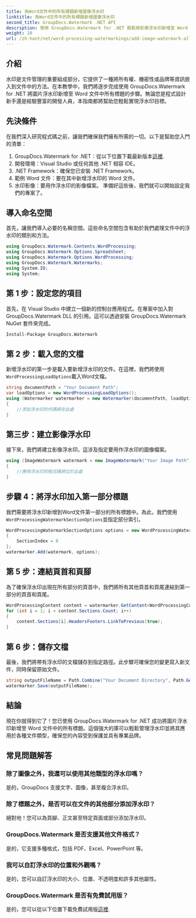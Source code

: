 ```yaml
---
title: 為Word文件中的所有標題新增圖像浮水印
linktitle: 為Word文件中的所有標題新增圖像浮水印
second_title: GroupDocs.Watermark .NET API
description: 使用 GroupDocs.Watermark for .NET 輕鬆將影像浮水印新增至 Word 文件中的所有標題。請按照我們的逐步指南以及詳細的程式碼範例進行操作。
weight: 10
url: /zh-hant/net/word-processing-watermarkings/add-image-watermark-all-headers-word-docs/
---
```

## 介紹
水印是文件管理的重要組成部分，它提供了一種將所有權、機密性或品牌等資訊嵌入到文件中的方法。在本教學中，我們將逐步完成使用 GroupDocs.Watermark for .NET 將圖片浮水印新增至 Word 文件中所有標題的步驟。無論您是程式設計新手還是經驗豐富的開發人員，本指南都將幫助您輕鬆實現浮水印目標。
## 先決條件
在我們深入研究程式碼之前，讓我們確保我們擁有所需的一切。以下是幫助您入門的清單：
1.  GroupDocs.Watermark for .NET：從以下位置下載最新版本[這裡](https://releases.groupdocs.com/Watermark/net/).
2. 開發環境：Visual Studio 或任何其他 .NET 相容 IDE。
3. .NET Framework：確保您已安裝 .NET Framework。
4. 範例 Word 文件：要在其中新增浮水印的 Word 文件。
5. 水印影像：要用作浮水印的影像檔案。
準備好這些後，我們就可以開始設定我們的專案了。
## 導入命名空間
首先，讓我們導入必要的名稱空間。這些命名空間包含有助於我們處理文件中的浮水印的類別和方法。
```csharp
using GroupDocs.Watermark.Contents.WordProcessing;
using GroupDocs.Watermark.Options.Spreadsheet;
using GroupDocs.Watermark.Options.WordProcessing;
using GroupDocs.Watermark.Watermarks;
using System.IO;
using System;
```
## 第 1 步：設定您的項目
首先，在 Visual Studio 中建立一個新的控制台應用程式。在專案中加入對 GroupDocs.Watermark DLL 的引用。這可以透過安裝 GroupDocs.Watermark NuGet 套件來完成。
```bash
Install-Package GroupDocs.Watermark
```
## 第 2 步：載入您的文檔
新增浮水印的第一步是載入要新增浮水印的文件。在這裡，我們將使用`WordProcessingLoadOptions`載入Word文檔。
```csharp
string documentPath = "Your Document Path";
var loadOptions = new WordProcessingLoadOptions();
using (Watermarker watermarker = new Watermarker(documentPath, loadOptions))
{
    //添加浮水印的代碼將在此處
}
```
## 第三步：建立影像浮水印
接下來，我們將建立影像浮水印。這涉及指定要用作浮水印的圖像檔案。
```csharp
using (ImageWatermark watermark = new ImageWatermark("Your Image Path"))
{
    //應用浮水印的程式碼將位於此處
}
```
## 步驟 4：將浮水印加入第一部分標題
我們需要將浮水印新增到Word文件第一部分的所有標題中。為此，我們使用`WordProcessingWatermarkSectionOptions`並指定部分索引。
```csharp
WordProcessingWatermarkSectionOptions options = new WordProcessingWatermarkSectionOptions
{
    SectionIndex = 0
};
watermarker.Add(watermark, options);
```
## 第 5 步：連結頁首和頁腳
為了確保浮水印出現在所有部分的頁首中，我們將所有其他頁首和頁尾連結到第一部分的頁首和頁尾。
```csharp
WordProcessingContent content = watermarker.GetContent<WordProcessingContent>();
for (int i = 1; i < content.Sections.Count; i++)
{
    content.Sections[i].HeadersFooters.LinkToPrevious(true);
}
```
## 第 6 步：儲存文檔
最後，我們將帶有浮水印的文檔儲存到指定路徑。此步驟可確保您的變更寫入新文件，同時保留原始文件。
```csharp
string outputFileName = Path.Combine("Your Document Directory", Path.GetFileName(documentPath));
watermarker.Save(outputFileName);
```
## 結論
現在你就得到它了！您已使用 GroupDocs.Watermark for .NET 成功將圖片浮水印新增至 Word 文件中的所有標題。這個強大的庫可以輕鬆管理浮水印並將其應用於各種文件類型，確保您的內容受到保護並具有專業品牌。
## 常見問題解答
### 除了圖像之外，我還可以使用其他類型的浮水印嗎？
是的，GroupDocs 支援文字、圖像，甚至複合浮水印。
### 除了標題之外，是否可以在文件的其他部分添加浮水印？
絕對地！您可以為頁腳、正文甚至特定頁面或部分添加浮水印。
### GroupDocs.Watermark 是否支援其他文件格式？
是的，它支援多種格式，包括 PDF、Excel、PowerPoint 等。
### 我可以自訂浮水印的位置和外觀嗎？
是的，您可以自訂浮水印的大小、位置、不透明度和許多其他屬性。
### GroupDocs.Watermark 是否有免費試用版？
是的，您可以從以下位置下載免費試用版[這裡](https://releases.groupdocs.com/).
